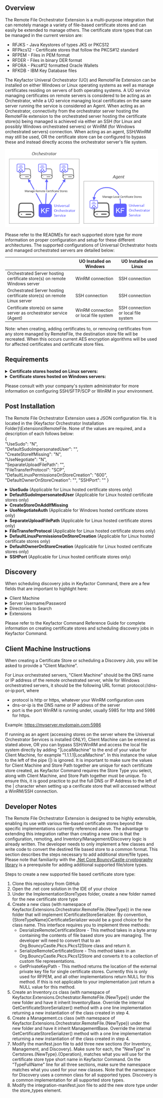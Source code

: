 ## Overview

The Remote File Orchestrator Extension is a multi-purpose integration that can remotely manage a variety of file-based certificate stores and can easily be extended to manage others.  The certificate store types that can be managed in the current version are: 

* RFJKS - Java Keystores of types JKS or PKCS12
* RFPkcs12 - Certificate stores that follow the PKCS#12 standard
* RFPEM - Files in PEM format
* RFDER - Files in binary DER format
* RFORA - Pkcs#12 formatted Oracle Wallets
* RFKDB - IBM Key Database files

The Keyfactor Univeral Orchestrator (UO) and RemoteFile Extension can be installed on either Windows or Linux operating systems as well as manage certificates residing on servers of both operating systems. A UO service managing certificates on remote servers is considered to be acting as an Orchestrator, while a UO service managing local certificates on the same server running the service is considered an Agent.  When acting as an Orchestrator, connectivity from the orchestrator server hosting the RemoteFile extension to the orchestrated server hosting the certificate store(s) being managed is achieved via either an SSH (for Linux and possibly Windows orchestrated servers) or WinRM (for Windows orchestrated servers) connection.  When acting as an agent, SSH/WinRM may still be used, OR the certificate store can be configured to bypass these and instead directly access the orchestrator server's file system.

![](images/orchestrator-agent.png)  

Please refer to the READMEs for each supported store type for more information on proper configuration and setup for these different architectures.  The supported configurations of Universal Orchestrator hosts and managed orchestrated servers are detailed below:

| | UO Installed on Windows | UO Installed on Linux |
|-----|-----|------|
|Orchestrated Server hosting certificate store(s) on remote Windows server|WinRM connection | SSH connection |
|Orchestrated Server hosting certificate store(s) on remote Linux server| SSH connection | SSH connection |
|Certificate store(s) on same server as orchestrator service (Agent)| WinRM connection or local file system | SSH connection or local file system |  

Note: when creating, adding certificates to, or removing certificates from any store managed by RemoteFile, the destination store file will be recreated.  When this occurs current AES encryption algorithms will be used for affected certificates and certificate store files.


## Requirements

<details>
<summary><b>Certificate stores hosted on Linux servers:</b></summary>

1. The Remote File Orchestrator Extension makes use of a few common Linux commands when managing stores on Linux servers. If the credentials you will be connecting with need elevated access to run these commands or to access the certificate store files these commands operate against, you must set up the user id as a sudoer with no password necessary and set the config.json "UseSudo" value to "Y".  When RemoteFile is using orchestration, managing local or external certificate stores using SSH or WinRM, the security context is determined by the user id entered in the Keyfactor Command certificate store or discovery job screens.  When RemoteFile is running as an agent, managing local stores only, the security context is the user id running the Keyfactor Command Universal Orchestrator service account.  The full list of these commands below:

|Shell Command|Used For|
|---|---|
|echo|Used to append a newline and terminate all commands sent.|
|find|Used by Discovery jobs to locate potential certificate stores on the file system.|
|cp|Used by Inventory and Management Add/Remove/Create jobs to determine if certificate store file exists.|
|ls|Used by Management Add/Remove jobs to copy the certificate store file to a temporary file (only when an alternate download folder has been configured).|
|chown|Used by the Inventory and Management Add/Remove jobs to set the permissions on the temporary file (only when an alternate download folder has been configured).|
|tee|Used by Management Add/Remove jobs to copy the temporary uploaded certificate file to the certificate store file (only when an alternate upload folder has been configured).|
|rm|Used by Inventory and Management Add/Remove jobs to remove temporary files (only when an alternate upload/download folder has been configured).|
|install|Used by the Management Create Store job when initializing a certificate store file.|
|orapki|Oracle Wallet CLI utility used by Inventory and Management Add/Remove jobs to manipulate an Oracle Wallet certificate store.  Used for the RFORA store type only.|
|gskcapicmd|IBM Key Database CLI utility used by Inventory and Management Add/Remove jobs to manipulate an IBM Key Database certificate store.  Used for the RFKDB store type only.|  

2. When orchestrating management of local or external certificate stores, the Remote File Orchestrator Extension makes use of SFTP and/or SCP to transfer files to and from the orchestrated server.  SFTP/SCP cannot make use of sudo, so all folders containing certificate stores will need to allow SFTP/SCP file transfer for the user assigned to the certificate store/discovery job.  If this is not possible, set the values in the config.json appropriately to use an alternative upload/download folder that does allow SFTP/SCP file transfer.  If the certificate store/discovery job is configured for local (agent) access, the account running the Keyfactor Universal Orchestrator service must have access to read/write to the certificate store location, OR the config.json file must be set up to use the alternative upload/download file.  

3. SSH Authentication: When creating a Keyfactor certificate store for the remote file orchestrator extension, you may supply either a user id and password for the certificate store credentials (directly or through one of Keyfactor Command's PAM integrations), or supply a user id and SSH private key.  When using a password, the connection is attempted using SSH Password Authentication.  If that fails, Keyboard Interactive Authentication is automatically attempted.  One or both of these must be enabled on the Linux box being managed.  If private key authentication is desired, copy and paste the full SSH private key into the Password textbox (or pointer to the private key if using a PAM provider).  Please note that SSH Private Key Authentication is not available when running locally as an agent.  The following private key formats are supported: 
- PKCS#1 (BEGIN RSA PRIVATE KEY) 
- PKCS#8 (BEGIN PRIVATE KEY)
- ECDSA OPENSSH (BEGIN OPENSSH PRIVATE KEY)   

Please reference [Post Installation](#post-installation) for more information on setting up the config.json file and [Defining Certificate Stores](#defining-certificate-stores) and [Discovering Certificate Stores with the Discovery Job](#discovering-certificate-stores-with-the-discovery-job) for more information on defining and configuring certificate stores.    
</details>  

<details>  
<summary><b>Certificate stores hosted on Windows servers:</b></summary>
1. When orchestrating management of external (and potentially local) certificate stores, the RemoteFile Orchestrator Extension makes use of WinRM to connect to external certificate store servers.  The security context used is the user id entered in the Keyfactor Command certificate store or discovery job screen.  Make sure that WinRM is set up on the orchestrated server and that the WinRM port (by convention, 5585 for HTTP and 5586 for HTTPS) is part of the certificate store path when setting up your certificate stores/discovery jobs.  If running as an agent, managing local certificate stores, local commands are run under the security context of the user account running the Keyfactor Universal Orchestrator Service.  Please reference [Certificate Stores and Discovery Jobs](#certificate-stores-and-discovery-jobs) for more information on creating certificate stores for the RemoteFile Orchestrator Extension.  

</details>

Please consult with your company's system administrator for more information on configuring SSH/SFTP/SCP or WinRM in your environment.


## Post Installation

The Remote File Orchestrator Extension uses a JSON configuration file.  It is located in the {Keyfactor Orchestrator Installation Folder}\Extensions\RemoteFile.  None of the values are required, and a description of each follows below:  
{  
   "UseSudo": "N",  
   "DefaultSudoImpersonatedUser": "",  
   "CreateStoreIfMissing": "N",  
   "UseNegotiate": "N",  
   "SeparateUploadFilePath": "",  
   "FileTransferProtocol":  "SCP",  
   "DefaultLinuxPermissionsOnStoreCreation": "600",  
   "DefaultOwnerOnStoreCreation": "",
   "SSHPort": ""
}  

<details>
<summary><b>UseSudo</b> (Applicable for Linux hosted certificate stores only)</summary>

* Determines whether to prefix Linux command with "sudo". This can be very helpful in ensuring that the user id running commands over an ssh connection uses "least permissions necessary" to process each task. Setting this value to "Y" will prefix all Linux commands with "sudo" with the expectation that the command being executed on the orchestrated Linux server will look in the sudoers file to determine whether the logged in ID has elevated permissions for that specific command. Setting this value to "N" will result in "sudo" not being added to Linux commands.  
* Allowed values - Y/N  
* Default value - N  

</details>  

<details>
<summary><b>DefaultSudoImpersonatedUser</b> (Applicable for Linux hosted certificate stores only)</summary>

* Used in conjunction with UseSudo="Y", this optional setting can be used to set an alternate user id you wish to impersonate with sudo.  If this option does not exist or is set to an empty string, the default user of "root" will be used.  Any user id used here must have permissions to SCP/SFTP files to/from each certificate store location OR the SeparateUploadFilePath (see later in this section) as well as permissions to execute the commands listed in the "Prerequisites and Security Considerations" section above.  This value will be used for all certificate stores managed by this orchestrator extension implementation UNLESS overriden by the SudoImpersonatedUser certificate store type custom field setting described later in the [Creating Certificate Store Types](#creating-certificate-store-types) section.
* Allowed values - Any valid user id that the destination Linux server will recognize
* Default value - blank (root will be used)

</details>

<details>  
<summary><b>CreateStoreOnAddIfMissing</b></summary>

* Determines, during a Management-Add job, if a certificate store should be created if it does not already exist.  If set to "N", and the store referenced in the Management-Add job is not found, the job will return an error with a message stating that the store does not exist.  If set to "Y", the store will be created and the certificate added to the certificate store.
* Allowed values - Y/N  
* Default value - N  

</details>  

<details>  
<summary><b>UseNegotiateAuth</b> (Applicable for Windows hosted certificate stores only)</summary>

* Determines if WinRM should use Negotiate (Y) when connecting to the remote server.
* Allowed values - Y/N  
* Default value - N  

</details>  

<details>  
<summary><b>SeparateUploadFilePath</b> (Applicable for Linux hosted certificate stores only)</summary>

* Set this to the path you wish to use as the location on the orchestrated server to upload/download and later remove temporary work files when processing jobs.  If set to "" or not provided, the location of the certificate store itself will be used.  File transfer is performed using the SCP or SFTP protocols (see the File TransferProtocol setting).
* Allowed values - Any valid, existing Linux path configured to allow SCP/SFTP file upload/download tranfers.
* Default value - blank (actual store path will be used)

</details>

<details>  
<summary><b>FileTransferProtocol</b> (Applicable for Linux hosted certificate stores only)</summary>

* Determines the protocol to use when uploading/downloading files while processing a job.
* Allowed values - SCP, SFTP or Both.  If "Both" is entered, SCP will be attempted first, and if that does not work, SFTP will be tried.
* Default value - SCP. 

</details>

<details>  
<summary><b>DefaultLinuxPermissionsOnStoreCreation</b> (Applicable for Linux hosted certificate stores only)</summary>

* The Linux file permissions that will be set on a new certificate store created via a Management Create job or a Management Add job where CreateStoreOnAddIsMissing is set to "Y".  This value will be used for all certificate stores managed by this orchestrator instance unless overridden by the optional "Linux File Permissions on Store Creation" custom parameter setting on a specific certificate store.  See the [Creating Certificate Store Types](#creating-certificate-store-types) section for more information on creating RemoteFile certificate store types.
* Allowed values - Any 3 digit value from 000-777.
* Default Value - blank (if this and the LinuxFilePermissionsOnStoreCreation certificate store setting are both left blank, the permissions on the parent folder will be used).   

</details>

<details>  
<summary><b>DefaultOwnerOnStoreCreation</b> (Applicable for Linux hosted certificate stores only)</summary>

* When a Management job is run to remotely create the physical certificate store on a remote server, by default the file owner and group will be set to the user name associated with the Keyfactor certificate store.  Setting DefaultOwnerOnStoreCreation to an alternate valid Linux user name will set that as the owner instead.  The owner AND group may be supplied by adding a ":" as a delimitter between the owner and group values, such as ownerId:groupId.  Supplying only the ownerId will set that value as the file owner.  The group name will default to how the Linux "install" command handles assigning the group.  The optional "Linux File Owner on Store Creation" custom parameter setting for a specific certificate store can override this value for a specific store.  See the [Creating Certificate Store Types](#creating-certificate-store-types) section for more information on creating RemoteFile certificate store types.
* Allowed values - Any valid user id that the destination Linux server will recognize
* Default Value - blank (if this and the LinuxFileOwnerOnStoreCreation certificate store setting are both left blank, the owner of the parent folder will be used).  

</details>

<details>  
<summary><b>SSHPort</b> (Applicable for Linux hosted certificate stores only)</summary>

* This optional value should be an integer value representing the port that SSH is listening on
* Allowed values - Any valid integer representing a valid port
* Default Value - 22.  

</details>

## Discovery

When scheduling discovery jobs in Keyfactor Command, there are a few fields that are important to highlight here:  

<details>
<summary>Client Machine</summary>

The IP address or DNS of the server hosting the certificate store.  For more information, see [Client Machine ](#client-machine-instructions)

</details>
<details>
<summary>Server Username/Password</summary>

A username and password (or valid PAM key if the username and/or password is stored in a KF Command configured PAM integration).  The password can be an SSH private key if connecting via SSH to a server using SSH private key authentication.  If acting as an *agent* using local file access, just check "No Value" for the username and password.

</details>
<details>
<summary>Directories to Search</summary>

Enter one or more comma delimitted file paths to search (please reference the Keyfactor Command Reference Guide for more information), but there is also a special value that can be used on Windows orchestrated servers instead - "fullscan".  Entering fullscan in this field will tell the RemoteFile discovery job to search all available drive letters at the root and recursively search all of them for files matching the other search criteria.

</details>

<details>
<summary>Extensions</summary>

In addition to entering one or more comma delimitted extensions to search for (please reference the Keyfactor Command Reference Guide for more information), a reserved value of "noext" can be used that will cause the RemoteFile discovery job to search for files that do not have an extension.  This value can be chained with other extensions using the comma delimiter.  For example, entering pem,jks,noext will cause the RemoteFile discovery job to return file locations with extensions of "pem", "jks", *and* files that do not have extensions.  

</details>

Please refer to the Keyfactor Command Reference Guide for complete information on creating certificate stores and scheduling discovery jobs in Keyfactor Command.  


## Client Machine Instructions

When creating a Certificate Store or scheduling a Discovery Job, you will be asked to provide a "Client Machine".

For Linux orchestrated servers, "Client Machine" should be the DNS name or IP address of the remote orchestrated server, while for Windows orchestratred servers, it should be the following URL format: protocol://dns-or-ip:port, where
* protocol is http or https, whatever your WinRM configuration uses
* dns-or-ip is the DNS name or IP address of the server
* port is the port WinRM is running under, usually 5985 for http and 5986 for https.

Example: https://myserver.mydomain.com:5986

If running as an agent (accessing stores on the server where the Universal Orchestrator Services is installed ONLY), Client Machine can be entered as stated above, OR you can bypass SSH/WinRM and access the local file system directly by adding "|LocalMachine" to the end of your value for Client Machine, for example "1.1.1.1|LocalMachine".  In this instance the value to the left of the pipe (|) is ignored.  It is important to make sure the values for Client Machine and Store Path together are unique for each certificate store created, as Keyfactor Command requires the Store Type you select, along with Client Machine, and Store Path together must be unique.  To ensure this, it is good practice to put the full DNS or IP Address to the left of the | character when setting up a cerificate store that will accessed without a WinRM/SSH connection.  


## Developer Notes

The Remote File Orchestrator Extension is designed to be highly extensible, enabling its use with various file-based certificate stores beyond the specific implementations currently referenced above.  The advantage to extending this integration rather than creating a new one is that the configuration, remoting, and Inventory/Management/Discovery logic is already written.  The developer needs to only implement a few classes and write code to convert the destired file based store to a common format.  This section describes the steps necessary to add additional store/file types.  Please note that familiarity with the [.Net Core BouncyCastle cryptography library](https://github.com/bcgit/bc-csharp) is a prerequisite for adding additional supported file/store types.  

Steps to create a new supported file based certificate store type:

1. Clone this repository from GitHub
2. Open the .net core solution in the IDE of your choice
3. Under the ImplementationStoreTypes folder, create a new folder named for the new certificate store type
4. Create a new class (with namespace of Keyfactor.Extensions.Orchestrator.RemoteFile.{NewType}) in the new folder that will implement ICertificateStoreSerializer.  By convention, {StoreTypeName}CertificateSerializer would be a good choice for the class name.  This interface requires you to implement three methods:
    - DesrializeRemoteCertificateStore - This method takes in a byte array containing the contents of file based store you are managing.  The developer will need to convert that to an Org.BouncyCastle.Pkcs.Pkcs12Store class and return it. 
    - SerializeRemoteCertificateStore - This method takes in an Org.BouncyCastle.Pkcs.Pkcs12Store and converts it to a collection of custom file representations.  
    - GetPrivateKeyPath - This method returns the location of the external private key file for single certificate stores.  Currently this is only used for RFPEM, and all other implementations return NULL for this method.  If this is not applicable to your implementation just return a NULL value for this method. 
5. Create an Inventory.cs class (with namespace of Keyfactor.Extensions.Orchestrator.RemoteFile.{NewType}) under the new folder and have it inherit InventoryBase.  Override the internal GetCertificateStoreSerializer() method with a one line implementation returning a new instantiation of the class created in step 4.
6. Create a Management.cs class (with namespace of Keyfactor.Extensions.Orchestrator.RemoteFile.{NewType}) under the new folder and have it inherit ManagementBase.  Override the internal GetCertificateStoreSerializer() method with a one line implementation returning a new instantiation of the class created in step 4.
7. Modify the manifest.json file to add three new sections (for Inventory, Management, and Discovery).  Make sure for each, the "NewType" in Certstores.{NewType}.{Operation}, matches what you will use for the certificate store type short name in Keyfactor Command.  On the "TypeFullName" line for all three sections, make sure the namespace matches what you used for your new classes.  Note that the namespace for Discovery uses a common class for all supported types.  Discovery is a common implementation for all supported store types.
8. Modify the integration-manifest.json file to add the new store type under the store_types element.